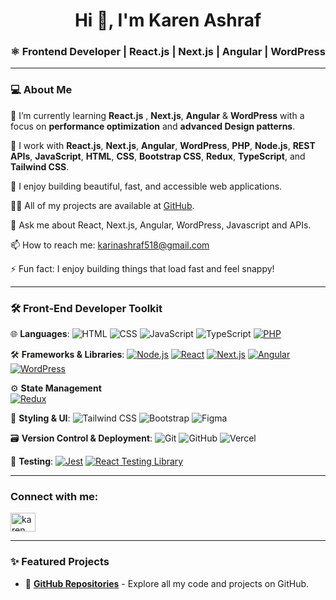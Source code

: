 <h1 align="center">Hi 👋, I'm Karen Ashraf</h1>
<h3 align="center">⚛️ Frontend Developer | React.js | Next.js | Angular | WordPress </h3>

---

### 💻 About Me

🌱 I’m currently learning **React.js** , **Next.js**, **Angular** & **WordPress** with a focus on **performance optimization** and **advanced Design patterns**.

💼 I work with **React.js**, **Next.js**, **Angular**, **WordPress**, **PHP**, **Node.js**, **REST APIs**, **JavaScript**, **HTML**, **CSS**, **Bootstrap CSS**, **Redux**, **TypeScript**, and **Tailwind CSS**.

🧠 I enjoy building beautiful, fast, and accessible web applications.

👨‍💻 All of my projects are available at [GitHub](https://github.com/KarenAshraf374).

💬 Ask me about React, Next.js, Angular, WordPress, Javascript and APIs.

📫 How to reach me: karinashraf518@gmail.com

⚡ Fun fact: I enjoy building things that load fast and feel snappy!

---

### 🛠️ Front-End Developer Toolkit

🌐 **Languages**:
![HTML](https://img.shields.io/badge/-HTML5-E34F26?style=flat-square&logo=html5&logoColor=white)
![CSS](https://img.shields.io/badge/-CSS3-1572B6?style=flat-square&logo=css3)
![JavaScript](https://img.shields.io/badge/-JavaScript-F7DF1E?style=flat-square&logo=javascript&logoColor=black)
![TypeScript](https://img.shields.io/badge/-TypeScript-3178C6?style=flat-square&logo=typescript&logoColor=white)
[![PHP](https://img.shields.io/badge/-PHP-777BB4?style=flat-square&logo=php&logoColor=white)](https://www.php.net/)

🛠️ **Frameworks & Libraries**:
[![Node.js](https://img.shields.io/badge/-Node.js-339933?style=flat-square&logo=node.js&logoColor=white)](https://nodejs.org/)
[![React](https://img.shields.io/badge/-React-61DAFB?style=flat-square&logo=react&logoColor=white)](https://reactjs.org/)
[![Next.js](https://img.shields.io/badge/-Next.js-000000?style=flat-square&logo=next.js&logoColor=white)](https://nextjs.org/)
[![Angular](https://img.shields.io/badge/-Angular-DD0031?style=flat-square&logo=angular&logoColor=white)](https://angular.io/)
[![WordPress](https://img.shields.io/badge/-WordPress-21759B?style=flat-square&logo=wordpress&logoColor=white)](https://wordpress.org/)

⚙️ **State Management**  
[![Redux](https://img.shields.io/badge/-Redux-764ABC?style=flat-square&logo=redux&logoColor=white)](https://redux.js.org/)


🎨 **Styling & UI**:
![Tailwind CSS](https://img.shields.io/badge/-TailwindCSS-38B2AC?style=flat-square&logo=tailwind-css&logoColor=white)
![Bootstrap](https://img.shields.io/badge/-Bootstrap-563D7C?style=flat-square&logo=bootstrap&logoColor=white)
![Figma](https://img.shields.io/badge/-Figma-F24E1E?style=flat-square&logo=figma&logoColor=white)

🗃️ **Version Control & Deployment**:
![Git](https://img.shields.io/badge/-Git-F05032?style=flat-square&logo=git&logoColor=white)
![GitHub](https://img.shields.io/badge/-GitHub-181717?style=flat-square&logo=github)
![Vercel](https://img.shields.io/badge/-Vercel-000000?style=flat-square&logo=vercel&logoColor=white)

🧪 **Testing**:
[![Jest](https://img.shields.io/badge/Jest-C21325?style=flat&logo=jest&logoColor=white)](https://jestjs.io)
[![React Testing Library](https://img.shields.io/badge/Testing%20Library-FF4154?style=flat&logo=testing-library&logoColor=white)](https://testing-library.com/docs/react-testing-library/intro/)

---

<h3 align="left">Connect with me:</h3>
<p align="left">
<a href="https://www.linkedin.com/in/karen-a-b671bb285/" target="blank"><img align="center" src="https://raw.githubusercontent.com/rahuldkjain/github-profile-readme-generator/master/src/images/icons/Social/linked-in-alt.svg" alt="karen ashraf" height="30" width="40" /></a>
</p>

---

### ✨ Featured Projects
* 🔗 [**GitHub Repositories**](https://github.com/KarenAshraf374) - Explore all my code and projects on GitHub.
